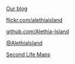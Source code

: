 **<i class="fa-brands fa-wordpress"></i>** <a href="https://blog.alethia.tk" target="blank">Our blog <i class="fa-solid fa-up-right-from-square"></i></a>

**<i class="fa-brands fa-flickr"></i>** <a href="https://flickr.com/alethiaisland" target="blank">flickr.com/alethiaisland <i class="fa-solid fa-up-right-from-square"></i></a>

**<i class="fa-brands fa-github"></i>** <a href="https://github.com/Alethia-Island" target="blank">github.com/Alethia-Island <i class="fa-solid fa-up-right-from-square"></i></a>

**<i class="fa-brands fa-twitter"></i>** <a href="https://twitter.com/AlethiaIsland" target="blank">@AlethiaIsland <i class="fa-solid fa-up-right-from-square"></i></a>

**<i class="fa-solid fa-map"></i>** <a href="https://maps.secondlife.com" target="blank">Second Life Maps <i class="fa-solid fa-up-right-from-square"></i></a>